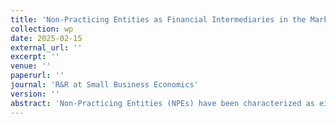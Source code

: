 ```yaml
---
title: 'Non-Practicing Entities as Financial Intermediaries in the Market for Technology: A Case Study of Silicon Valley'
collection: wp
date: 2025-02-15
external_url: ''
excerpt: ''
venue: ''
paperurl: ''
journal: 'R&R at Small Business Economics'
version: ''
abstract: 'Non-Practicing Entities (NPEs) have been characterized as either (1) <i>patent trolls</i> who are self-serving agents that absorb the social value of inventions for private gain or (2) <i>benign middlemen</i> who may increase social welfare by facilitating commercialization for upstream inventions to resource-constrained inventors. This paper proposes a third view: NPEs as <i>financial intermediaries</i> that may improve the efficiency of technology markets by reducing patent market frictions. Using proprietary transaction-level data from Silicon Valley`s novel brokered patent market (BPM), we estimate a standard search-and-bargaining model to quantify NPEs` contributions to patent market efficiency and the underlying mechanisms. The results suggest that Silicon Valley`s BPM is relatively inefficient for two reasons. First, there is <i>misallocative inefficiency</i>; that is, the market regularly fails to reallocate patents to the entity with the highest valuation. Reasons include search (buyer/seller matching), trading (time to transaction), and bargaining (rent sharing) frictions. Second, there is <i>mispricing-related inefficiency</i>; that is, transaction prices are below the <i>fair value</i> due to these frictions. Importantly, we find that NPEs play an ambiguous role for the efficiency of Silicon Valley`s BPM. On the one hand, NPEs reduce trading frictions; on the other, NPEs exacerbate search and bargaining frictions. In particular, transaction surplus sharing is highly asymmetric to the advantage of NPEs and disadvantage of inventors, which curtails the welfare contribution of Silicon Valley`s BPM to society. The study suggests that policymaking would benefit from a more nuanced view on NPE activity.'
---
```

